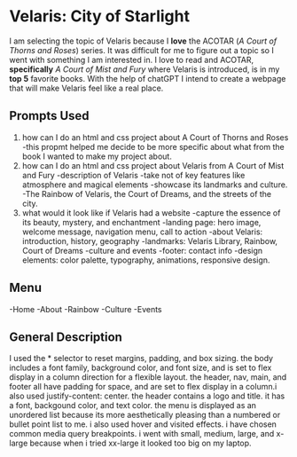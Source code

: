 # Velaris: City of Starlight

I am selecting the topic of Velaris because I **love** the ACOTAR (*A Court of Thorns and Roses*) series. It was difficult for me to figure out a topic so I went with something I am interested in. I love to read and ACOTAR, **specifically** *A Court of Mist and Fury* where Velaris is introduced, is in my **top 5** favorite books. With the help of chatGPT I intend to create a webpage that will make Velaris feel like a real place.

## Prompts Used
1. how can I do an html and css project about A Court of Thorns and Roses
    -this propmt helped me decide to be more specific about what from the book I wanted to make my project about.
2. how can I do an html and css project about Velaris from A Court of Mist and Fury
    -description of Velaris
    -take not of key features like atmosphere and magical elements
    -showcase its landmarks and culture.
    -The Rainbow of Velaris, the Court of Dreams, and the streets of the city.
3. what would it look like if Velaris had a website
    -capture the essence of its beauty, mystery, and enchantment
    -landing page: hero image, welcome message, navigation menu, call to action
    -about Velaris: introduction, history, geography
    -landmarks: Velaris Library, Rainbow, Court of Dreams
    -culture and events
    -footer: contact info
    -design elements: color palette, typography, animations, responsive design.

## Menu
-Home
-About
-Rainbow
-Culture
-Events

## General Description

I used the * selector to reset margins, padding, and box sizing. the body includes a font family, background color, and font size, and is set to flex display in a column direction for a flexible layout. the header, nav, main, and footer all have padding for space, and are set to flex display in a column.i also used justify-content: center. the header contains a logo and title. it has a font, backgound color, and text color. the menu is displayed as an unordered list because its more aesthetically pleasing than a numbered or bullet point list to me. i also used hover and visited effects. i have chosen common media query breakpoints. i went with small, medium, large, and x-large because when i tried xx-large it looked too big on my laptop.